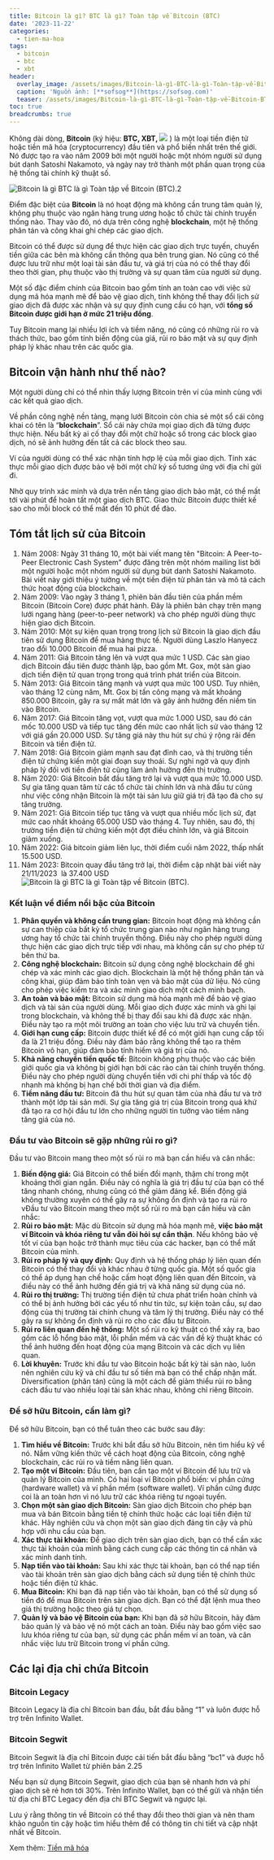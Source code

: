 ```yaml
---
title: Bitcoin là gì? BTC là gì? Toàn tập về Bitcoin (BTC)
date: '2023-11-22'
categories:
  - tien-ma-hoa
tags:
  - bitcoin
  - btc
  - xbt
header:
  overlay_image: /assets/images/Bitcoin-là-gì-BTC-là-gì-Toàn-tập-về-Bitcoin-BTC.2.png
  caption: 'Nguồn ảnh: [**sofsog**](https://sofsog.com)'
  teaser: /assets/images/Bitcoin-là-gì-BTC-là-gì-Toàn-tập-về-Bitcoin-BTC.2.png
toc: true
breadcrumbs: true
---
```


Không dài dòng, **Bitcoin** (ký hiệu: **BTC, XBT, ![](/assets/images/9px-BitcoinSign.svg.png)** ) là một loại tiền điện tử hoặc tiền mã hóa (cryptocurrency) đầu tiên và phổ biến nhất trên thế giới. Nó được tạo ra vào năm 2009 bởi một người hoặc một nhóm người sử dụng bút danh Satoshi Nakamoto, và ngày nay trở thành một phần quan trọng của hệ thống tài chính kỹ thuật số.

![Bitcoin là gì BTC là gì Toàn tập về Bitcoin (BTC).2](/assets/images/Bitcoin-là-gì-BTC-là-gì-Toàn-tập-về-Bitcoin-BTC.2.png)

Điểm đặc biệt của **Bitcoin** là nó hoạt động mà không cần trung tâm quản lý, không phụ thuộc vào ngân hàng trung ương hoặc tổ chức tài chính truyền thống nào. Thay vào đó, nó dựa trên công nghệ **blockchain**, một hệ thống phân tán và công khai ghi chép các giao dịch.

Bitcoin có thể được sử dụng để thực hiện các giao dịch trực tuyến, chuyển tiền giữa các bên mà không cần thông qua bên trung gian. Nó cũng có thể được lưu trữ như một loại tài sản đầu tư, và giá trị của nó có thể thay đổi theo thời gian, phụ thuộc vào thị trường và sự quan tâm của người sử dụng.

Một số đặc điểm chính của Bitcoin bao gồm tính an toàn cao với việc sử dụng mã hóa mạnh mẽ để bảo vệ giao dịch, tính không thể thay đổi lịch sử giao dịch đã được xác nhận và sự quy định cung cầu có hạn, với **tổng số** **Bitcoin được giới hạn ở mức 21 triệu đồng**.

Tuy Bitcoin mang lại nhiều lợi ích và tiềm năng, nó cũng có những rủi ro và thách thức, bao gồm tính biến động của giá, rủi ro bảo mật và sự quy định pháp lý khác nhau trên các quốc gia.

## Bitcoin vận hành như thế nào?

Một người dùng chỉ có thể nhìn thấy lượng Bitcoin trên ví của mình cùng với các kết quả giao dịch.

Về phần công nghệ nền tảng, mạng lưới Bitcoin còn chia sẻ một sổ cái công khai có tên là “**blockchain**”. Sổ cái này chứa mọi giao dịch đã từng được thực hiện. Nếu bất kỳ ai cố thay đổi một chữ hoặc số trong các block giao dịch, nó sẽ ảnh hưởng đến tất cả các block theo sau.

Ví của người dùng có thể xác nhận tính hợp lệ của mỗi giao dịch. Tính xác thực mỗi giao dịch được bảo vệ bởi một chữ ký số tương ứng với địa chỉ gửi đi.

Nhờ quy trình xác minh và dựa trên nền tảng giao dịch bảo mật, có thể mất tới vài phút để hoàn tất một giao dịch BTC. Giao thức Bitcoin được thiết kế sao cho mỗi block có thể mất đến 10 phút để đào.

## Tóm tắt lịch sử của **Bitcoin**

1. Năm 2008: Ngày 31 tháng 10, một bài viết mang tên "Bitcoin: A Peer-to-Peer Electronic Cash System" được đăng trên một nhóm mailing list bởi một người hoặc một nhóm người sử dụng bút danh Satoshi Nakamoto. Bài viết này giới thiệu ý tưởng về một tiền điện tử phân tán và mô tả cách thức hoạt động của blockchain.
2. Năm 2009: Vào ngày 3 tháng 1, phiên bản đầu tiên của phần mềm Bitcoin (Bitcoin Core) được phát hành. Đây là phiên bản chạy trên mạng lưới ngang hàng (peer-to-peer network) và cho phép người dùng thực hiện giao dịch Bitcoin.
3. Năm 2010: Một sự kiện quan trọng trong lịch sử Bitcoin là giao dịch đầu tiên sử dụng Bitcoin để mua hàng thực tế. Người dùng Laszlo Hanyecz trao đổi 10.000 Bitcoin để mua hai pizza.
4. Năm 2011: Giá Bitcoin tăng lên và vượt qua mức 1 USD. Các sàn giao dịch Bitcoin đầu tiên được thành lập, bao gồm Mt. Gox, một sàn giao dịch tiền điện tử quan trọng trong quá trình phát triển của Bitcoin.
5. Năm 2013: Giá Bitcoin tăng mạnh và vượt qua mức 100 USD. Tuy nhiên, vào tháng 12 cùng năm, Mt. Gox bị tấn công mạng và mất khoảng 850.000 Bitcoin, gây ra sự mất mát lớn và gây ảnh hưởng đến niềm tin vào Bitcoin.
6. Năm 2017: Giá Bitcoin tăng vọt, vượt qua mức 1.000 USD, sau đó cán mốc 10.000 USD và tiếp tục tăng đến mức cao nhất lịch sử vào tháng 12 với giá gần 20.000 USD. Sự tăng giá này thu hút sự chú ý rộng rãi đến Bitcoin và tiền điện tử.
7. Năm 2018: Giá Bitcoin giảm mạnh sau đạt đỉnh cao, và thị trường tiền điện tử chứng kiến một giai đoạn suy thoái. Sự nghi ngờ và quy định pháp lý đối với tiền điện tử cũng làm ảnh hưởng đến thị trường.
8. Năm 2020: Giá Bitcoin bắt đầu tăng trở lại và vượt qua mức 10.000 USD. Sự gia tăng quan tâm từ các tổ chức tài chính lớn và nhà đầu tư cũng như việc công nhận Bitcoin là một tài sản lưu giữ giá trị đã tạo đà cho sự tăng trưởng.
9. Năm 2021: Giá Bitcoin tiếp tục tăng và vượt qua nhiều mốc lịch sử, đạt mức cao nhất khoảng 65.000 USD vào tháng 4. Tuy nhiên, sau đó, thị trường tiền điện tử chứng kiến một đợt điều chỉnh lớn, và giá Bitcoin giảm xuống.
10. Năm 2022: Giá bitcoin giảm liên lục, thời điểm cuối năm 2022, thấp nhất 15.500 USD.
11. Năm 2023: Bitcoin quay đầu tăng trở lại, thời điểm cập nhật bài viết này 21/11/2023  là 37.400 USD![Bitcoin là gì BTC là gì Toàn tập về Bitcoin (BTC).](/assets/images/Bitcoin-là-gì-BTC-là-gì-Toàn-tập-về-Bitcoin-BTC..png)

### Kết luận về điểm nổi bậc của Bitcoin

1. **Phân quyền và không cần trung gian:** Bitcoin hoạt động mà không cần sự can thiệp của bất kỳ tổ chức trung gian nào như ngân hàng trung ương hay tổ chức tài chính truyền thống. Điều này cho phép người dùng thực hiện các giao dịch trực tiếp với nhau, mà không cần sự cho phép từ bên thứ ba.
2. **Công nghệ blockchain:** Bitcoin sử dụng công nghệ blockchain để ghi chép và xác minh các giao dịch. Blockchain là một hệ thống phân tán và công khai, giúp đảm bảo tính toàn vẹn và bảo mật của dữ liệu. Nó cũng cho phép việc kiểm tra và xác minh giao dịch một cách minh bạch.
3. **An toàn và bảo mật:** Bitcoin sử dụng mã hóa mạnh mẽ để bảo vệ giao dịch và tài sản của người dùng. Mỗi giao dịch được xác minh và ghi lại trong blockchain, và không thể bị thay đổi sau khi đã được xác nhận. Điều này tạo ra một môi trường an toàn cho việc lưu trữ và chuyển tiền.
4. **Giới hạn cung cấp:** Bitcoin được thiết kế để có một giới hạn cung cấp tối đa là 21 triệu đồng. Điều này đảm bảo rằng không thể tạo ra thêm Bitcoin vô hạn, giúp đảm bảo tính hiếm và giá trị của nó.
5. **Khả năng chuyển tiền quốc tế:** Bitcoin không phụ thuộc vào các biên giới quốc gia và không bị giới hạn bởi các rào cản tài chính truyền thống. Điều này cho phép người dùng chuyển tiền với chi phí thấp và tốc độ nhanh mà không bị hạn chế bởi thời gian và địa điểm.
6. **Tiềm năng đầu tư:** Bitcoin đã thu hút sự quan tâm của nhà đầu tư và trở thành một lớp tài sản mới. Sự gia tăng giá trị của Bitcoin trong quá khứ đã tạo ra cơ hội đầu tư lớn cho những người tin tưởng vào tiềm năng tăng giá của nó.

### Đầu tư vào Bitcoin sẽ gặp những rủi ro gì?

Đầu tư vào Bitcoin mang theo một số rủi ro mà bạn cần hiểu và cân nhắc:

1. **Biến động giá:** Giá Bitcoin có thể biến đổi mạnh, thậm chí trong một khoảng thời gian ngắn. Điều này có nghĩa là giá trị đầu tư của bạn có thể tăng nhanh chóng, nhưng cũng có thể giảm đáng kể. Biến động giá không thường xuyên có thể gây ra sự không ổn định và tạo ra rủi ro vĐầu tư vào Bitcoin mang theo một số rủi ro mà bạn cần hiểu và cân nhắc:
2. **Rủi ro bảo mật:** Mặc dù Bitcoin sử dụng mã hóa mạnh mẽ, **việc bảo mật ví Bitcoin và khóa riêng tư vẫn đòi hỏi sự cẩn thận**. Nếu không bảo vệ tốt ví của bạn hoặc trở thành mục tiêu của các hacker, bạn có thể mất Bitcoin của mình.
3. **Rủi ro pháp lý và quy định:** Quy định và hệ thống pháp lý liên quan đến Bitcoin có thể thay đổi và khác nhau ở từng quốc gia. Một số quốc gia có thể áp dụng hạn chế hoặc cấm hoạt động liên quan đến Bitcoin, và điều này có thể ảnh hưởng đến giá trị và khả năng sử dụng của nó.
4. **Rủi ro thị trường:** Thị trường tiền điện tử chưa phát triển hoàn chỉnh và có thể bị ảnh hưởng bởi các yếu tố như tin tức, sự kiện toàn cầu, sự dao động của thị trường tài chính chung và tâm lý thị trường. Điều này có thể gây ra sự không ổn định và rủi ro cho các đầu tư Bitcoin.
5. **Rủi ro liên quan đến hệ thống:** Một số rủi ro kỹ thuật có thể xảy ra, bao gồm các lỗ hổng bảo mật, lỗi phần mềm và các vấn đề kỹ thuật khác có thể ảnh hưởng đến hoạt động của mạng Bitcoin và các dịch vụ liên quan.
6. **Lời khuyên:** Trước khi đầu tư vào Bitcoin hoặc bất kỳ tài sản nào, luôn nên nghiên cứu kỹ và chỉ đầu tư số tiền mà bạn có thể chấp nhận mất. Diversification (phân tán) cũng là một cách để giảm thiểu rủi ro bằng cách đầu tư vào nhiều loại tài sản khác nhau, không chỉ riêng Bitcoin.

### Để sở hữu Bitcoin, cần làm gì?

Để sở hữu Bitcoin, bạn có thể tuân theo các bước sau đây:

1. **Tìm hiểu về Bitcoin:** Trước khi bắt đầu sở hữu Bitcoin, nên tìm hiểu kỹ về nó. Nắm vững kiến thức về cách hoạt động của Bitcoin, công nghệ blockchain, các rủi ro và tiềm năng liên quan.
2. **Tạo một ví Bitcoin:** Đầu tiên, bạn cần tạo một ví Bitcoin để lưu trữ và quản lý Bitcoin của mình. Có hai loại ví Bitcoin phổ biến: ví phần cứng (hardware wallet) và ví phần mềm (software wallet). Ví phần cứng được coi là an toàn hơn vì nó lưu trữ các khóa riêng tư ngoại tuyến.
3. **Chọn một sàn giao dịch Bitcoin:** Sàn giao dịch Bitcoin cho phép bạn mua và bán Bitcoin bằng tiền tệ chính thức hoặc các loại tiền điện tử khác. Hãy nghiên cứu và chọn một sàn giao dịch đáng tin cậy và phù hợp với nhu cầu của bạn.
4. **Xác thực tài khoản:** Để giao dịch trên sàn giao dịch, bạn có thể cần xác thực tài khoản của mình bằng cách cung cấp các thông tin cá nhân và xác minh danh tính.
5. **Nạp tiền vào tài khoản:** Sau khi xác thực tài khoản, bạn có thể nạp tiền vào tài khoản trên sàn giao dịch bằng cách sử dụng tiền tệ chính thức hoặc tiền điện tử khác.
6. **Mua Bitcoin:** Khi bạn đã nạp tiền vào tài khoản, bạn có thể sử dụng số tiền đó để mua Bitcoin trên sàn giao dịch. Bạn có thể đặt lệnh mua theo giá thị trường hoặc theo giá tự chọn.
7. **Quản lý và bảo vệ Bitcoin của bạn:** Khi bạn đã sở hữu Bitcoin, hãy đảm bảo quản lý và bảo vệ nó một cách an toàn. Điều này bao gồm việc sao lưu khóa riêng tư của bạn, sử dụng các phần mềm ví an toàn, và cân nhắc việc lưu trữ Bitcoin trong ví phần cứng.

## Các lại địa chỉ chứa Bitcoin

### Bitcoin Legacy

Bitcoin Legacy là địa chỉ Bitcoin ban đầu, bắt đầu bằng “1” và luôn được hỗ trợ trên Infinito Wallet.

### Bitcoin Segwit

Bitcoin Segwit là địa chỉ Bitcoin được cải tiến bắt đầu bằng “bc1” và được hỗ trợ trên Infinito Wallet từ phiên bản 2.25

Nếu bạn sử dụng Bitcoin Segwit, giao dịch của bạn sẽ nhanh hơn và phí giao dịch sẽ rẻ hơn tới 30%. Trên Infinito Wallet, bạn có thể gửi và nhận tiền từ địa chỉ BTC Legacy đến địa chỉ BTC Segwit và ngược lại.

Lưu ý rằng thông tin về Bitcoin có thể thay đổi theo thời gian và nên tham khảo nguồn tin cậy hoặc tìm hiểu thêm để có thông tin chi tiết và cập nhật nhất về Bitcoin.

Xem thêm: [Tiền mã hóa](https://sofsog.com/tien-ma-hoa)
